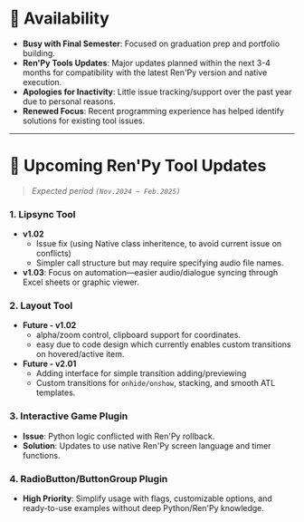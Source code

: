 # 📅 Availability

- **Busy with Final Semester**: Focused on graduation prep and portfolio building.
- **Ren'Py Tools Updates**: Major updates planned within the next 3-4 months for compatibility with the latest Ren'Py version and native execution.
- **Apologies for Inactivity**: Little issue tracking/support over the past year due to personal reasons.
- **Renewed Focus**: Recent programming experience has helped identify solutions for existing tool issues.

---

# 🔧 Upcoming Ren'Py Tool Updates

> *Expected period `(Nov.2024 ~ Feb.2025)`*

### 1. Lipsync Tool
- **v1.02**
  - Issue fix (using Native class inheritence, to avoid current issue on conflicts)
  - Simpler call structure but may require specifying audio file names.
- **v1.03**: Focus on automation—easier audio/dialogue syncing through Excel sheets or graphic viewer.

### 2. Layout Tool
- **Future - v1.02**
  - alpha/zoom control, clipboard support for coordinates.
  - easy due to code design which currently enables custom transitions on hovered/active item.
- **Future - v2.01**
  - Adding interface for simple transition adding/previewing
  - Custom transitions for `onhide/onshow`, stacking, and smooth ATL templates.

### 3. Interactive Game Plugin
- **Issue**: Python logic conflicted with Ren'Py rollback.
- **Solution**: Updates to use native Ren'Py screen language and timer functions.

### 4. RadioButton/ButtonGroup Plugin
- **High Priority**: Simplify usage with flags, customizable options, and ready-to-use examples without deep Python/Ren'Py knowledge.
